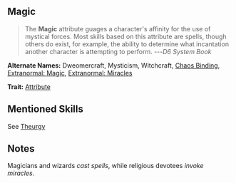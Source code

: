Magic
-----

> The __Magic__ attribute guages a character's affinity for the use of mystical forces. Most skills based on this attribute are spells, though others do exist, for example, the ability to determine what incantation another character is attempting to perform. ---<cite>D6 System Book</cite>

__Alternate Names:__ Dweomercraft, Mysticism, Witchcraft, [Chaos Binding](ChaosBinding), [Extranormal: Magic](ExtranormalMagic), [Extranormal: Miracles](ExtranormalMiracles)

__Trait:__ [Attribute](Attribute)

Mentioned Skills
----------------

See [Theurgy](Theurgy)

Notes
-----

Magicians and wizards _cast spells_, while religious devotees _invoke miracles_.
